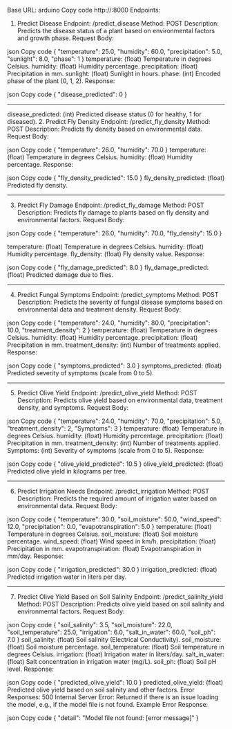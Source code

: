 Base URL:
arduino
Copy code
http://<your-server>:8000
Endpoints:

1. Predict Disease
Endpoint: /predict_disease
Method: POST
Description: Predicts the disease status of a plant based on environmental factors and growth phase.
Request Body:

json
Copy code
{
  "temperature": 25.0,
  "humidity": 60.0,
  "precipitation": 5.0,
  "sunlight": 8.0,
  "phase": 1
}
temperature: (float) Temperature in degrees Celsius.
humidity: (float) Humidity percentage.
precipitation: (float) Precipitation in mm.
sunlight: (float) Sunlight in hours.
phase: (int) Encoded phase of the plant (0, 1, 2).
Response:

json
Copy code
{
  "disease_predicted": 0
}

******************************************************


disease_predicted: (int) Predicted disease status (0 for healthy, 1 for diseased).
2. Predict Fly Density
Endpoint: /predict_fly_density
Method: POST
Description: Predicts fly density based on environmental data.
Request Body:

json
Copy code
{
  "temperature": 26.0,
  "humidity": 70.0
}
temperature: (float) Temperature in degrees Celsius.
humidity: (float) Humidity percentage.
Response:

json
Copy code
{
  "fly_density_predicted": 15.0
}
fly_density_predicted: (float) Predicted fly density.

**********************************************


3. Predict Fly Damage
Endpoint: /predict_fly_damage
Method: POST
Description: Predicts fly damage to plants based on fly density and environmental factors.
Request Body:

json
Copy code
{
  "temperature": 26.0,
  "humidity": 70.0,
  "fly_density": 15.0
}

temperature: (float) Temperature in degrees Celsius.
humidity: (float) Humidity percentage.
fly_density: (float) Fly density value.
Response:

json
Copy code
{
  "fly_damage_predicted": 8.0
}
fly_damage_predicted: (float) Predicted damage due to flies.

*************************************************************************


4. Predict Fungal Symptoms
Endpoint: /predict_symptoms
Method: POST
Description: Predicts the severity of fungal disease symptoms based on environmental data and treatment density.
Request Body:

json
Copy code
{
  "temperature": 24.0,
  "humidity": 80.0,
  "precipitation": 10.0,
  "treatment_density": 2
}
temperature: (float) Temperature in degrees Celsius.
humidity: (float) Humidity percentage.
precipitation: (float) Precipitation in mm.
treatment_density: (int) Number of treatments applied.
Response:

json
Copy code
{
  "symptoms_predicted": 3.0
}
symptoms_predicted: (float) Predicted severity of symptoms (scale from 0 to 5).

****************************************************************


5. Predict Olive Yield
Endpoint: /predict_olive_yield
Method: POST
Description: Predicts olive yield based on environmental data, treatment density, and symptoms.
Request Body:

json
Copy code
{
  "temperature": 24.0,
  "humidity": 70.0,
  "precipitation": 5.0,
  "treatment_density": 2,
  "Symptoms": 3
}
temperature: (float) Temperature in degrees Celsius.
humidity: (float) Humidity percentage.
precipitation: (float) Precipitation in mm.
treatment_density: (int) Number of treatments applied.
Symptoms: (int) Severity of symptoms (scale from 0 to 5).
Response:

json
Copy code
{
  "olive_yield_predicted": 10.5
}
olive_yield_predicted: (float) Predicted olive yield in kilograms per tree.

***************************************************************


6. Predict Irrigation Needs
Endpoint: /predict_irrigation
Method: POST
Description: Predicts the required amount of irrigation water based on environmental data.
Request Body:

json
Copy code
{
  "temperature": 30.0,
  "soil_moisture": 50.0,
  "wind_speed": 12.0,
  "precipitation": 0.0,
  "evapotranspiration": 5.0
}
temperature: (float) Temperature in degrees Celsius.
soil_moisture: (float) Soil moisture percentage.
wind_speed: (float) Wind speed in km/h.
precipitation: (float) Precipitation in mm.
evapotranspiration: (float) Evapotranspiration in mm/day.
Response:

json
Copy code
{
  "irrigation_predicted": 30.0
}
irrigation_predicted: (float) Predicted irrigation water in liters per day.

*********************************************


7. Predict Olive Yield Based on Soil Salinity
Endpoint: /predict_salinity_yield
Method: POST
Description: Predicts olive yield based on soil salinity and environmental factors.
Request Body:

json
Copy code
{
  "soil_salinity": 3.5,
  "soil_moisture": 22.0,
  "soil_temperature": 25.0,
  "irrigation": 6.0,
  "salt_in_water": 60.0,
  "soil_ph": 7.0
}
soil_salinity: (float) Soil salinity (Electrical Conductivity).
soil_moisture: (float) Soil moisture percentage.
soil_temperature: (float) Soil temperature in degrees Celsius.
irrigation: (float) Irrigation water in liters/day.
salt_in_water: (float) Salt concentration in irrigation water (mg/L).
soil_ph: (float) Soil pH level.
Response:

json
Copy code
{
  "predicted_olive_yield": 10.0
}
predicted_olive_yield: (float) Predicted olive yield based on soil salinity and other factors.
Error Responses:
500 Internal Server Error: Returned if there is an issue loading the model, e.g., if the model file is not found.
Example Error Response:

json
Copy code
{
  "detail": "Model file not found: [error message]"
}
